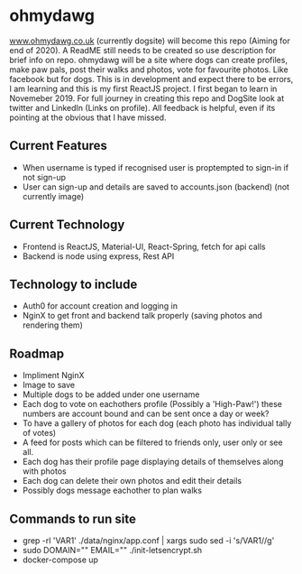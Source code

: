 # ohmydawg
www.ohmydawg.co.uk (currently dogsite) will become this repo (Aiming for end of 2020). A ReadME still needs to be created so use description for brief info on repo. ohmydawg will be a site where dogs can create profiles, make paw pals, post their walks and photos, vote for favourite photos. Like facebook but for dogs. This is in development and expect there to be errors, I am learning and this is my first ReactJS project. I first began to learn in Novemeber 2019. For full journey in creating this repo and DogSite look at twitter and LinkedIn (Links on profile). All feedback is helpful, even if its pointing at the obvious that I have missed.

## Current Features 

* When username is typed if recognised user is proptempted to sign-in if not sign-up
* User can sign-up and details are saved to accounts.json (backend) (not currently image)

## Current Technology

* Frontend is ReactJS, Material-UI, React-Spring, fetch for api calls
* Backend is node using express, Rest API

## Technology to include

* Auth0 for account creation and logging in
* NginX to get front and backend talk properly (saving photos and rendering them)

## Roadmap

* Impliment NginX
* Image to save
* Multiple dogs to be added under one username
* Each dog to vote on eachothers profile (Possibly a 'High-Paw!') these numbers are account bound and can be sent once a day or week?
* To have a gallery of photos for each dog (each photo has individual tally of votes)
* A feed for posts which can be filtered to friends only, user only or see all.
* Each dog has their profile page displaying details of themselves along with photos
* Each dog can delete their own photos and edit their details
* Possibly dogs message eachother to plan walks

## Commands to run site 

* grep -rl 'VAR1' ./data/nginx/app.conf | xargs sudo sed -i 's/VAR1/<Domain-Name>/g'
* sudo DOMAIN="<Domain-Name>" EMAIL="<Email>" ./init-letsencrypt.sh
* docker-compose up

